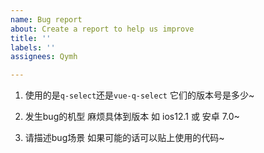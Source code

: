 ```yaml
---
name: Bug report
about: Create a report to help us improve
title: ''
labels: ''
assignees: Qymh

---
```


1. 使用的是`q-select`还是`vue-q-select` 它们的版本号是多少~

2. 发生bug的机型 麻烦具体到版本 如 ios12.1 或 安卓 7.0~

3. 请描述bug场景 如果可能的话可以贴上使用的代码~
